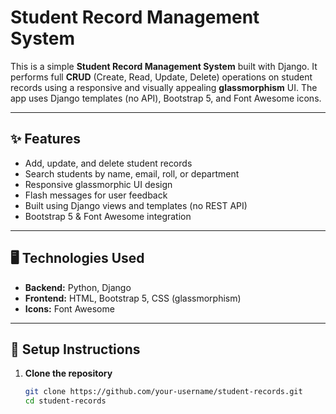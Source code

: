 # Student Record Management System

This is a simple **Student Record Management System** built with Django. It performs full **CRUD** (Create, Read, Update, Delete) operations on student records using a responsive and visually appealing **glassmorphism** UI. The app uses Django templates (no API), Bootstrap 5, and Font Awesome icons.

---

## ✨ Features

- Add, update, and delete student records
- Search students by name, email, roll, or department
- Responsive glassmorphic UI design
- Flash messages for user feedback
- Built using Django views and templates (no REST API)
- Bootstrap 5 & Font Awesome integration

---

## 🖥️ Technologies Used

- **Backend:** Python, Django
- **Frontend:** HTML, Bootstrap 5, CSS (glassmorphism)
- **Icons:** Font Awesome

---

## 🚀 Setup Instructions

1. **Clone the repository**
   ```bash
   git clone https://github.com/your-username/student-records.git
   cd student-records
